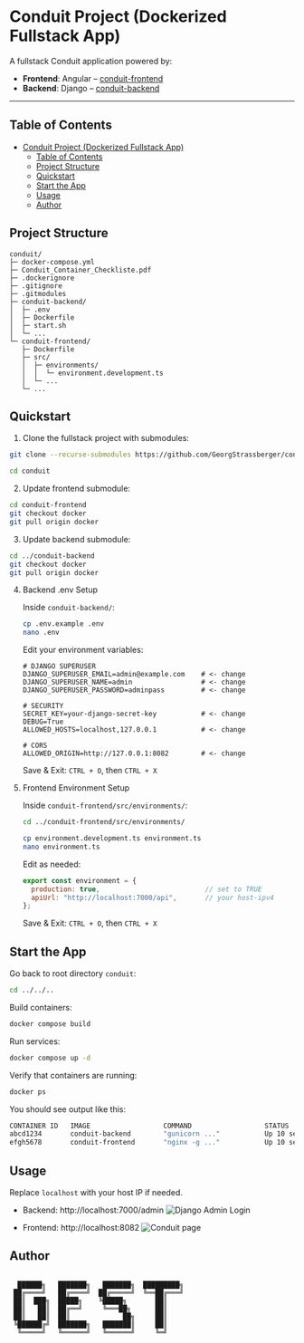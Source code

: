 # Conduit Project (Dockerized Fullstack App)

A fullstack Conduit application powered by:
- **Frontend**: Angular – [conduit-frontend](https://github.com/Developer-Akademie-GmbH/conduit-frontend.git)
- **Backend**: Django – [conduit-backend](https://github.com/Developer-Akademie-GmbH/conduit-backend.git)

---

## Table of Contents

- [Conduit Project (Dockerized Fullstack App)](#conduit-project-dockerized-fullstack-app)
  - [Table of Contents](#table-of-contents)
  - [Project Structure](#project-structure)
  - [Quickstart](#quickstart)
  - [Start the App](#start-the-app)
  - [Usage](#usage)
  - [Author](#author)


## Project Structure

```text
conduit/						
├─ docker-compose.yml     
├─ Conduit_Container_Checkliste.pdf  
├─ .dockerignore 
├─ .gitignore 
├─ .gitmodules
├─ conduit-backend/       	
│  ├─ .env           	     
│  ├─ Dockerfile			
│  ├─ start.sh				
│  └─ ...					
└─ conduit-frontend/      	
   ├─ Dockerfile		
   ├─ src/   
   │  ├─ environments/   
   │  │  └─ environment.development.ts
   │  └─ ...
   └─ ...					

```

## Quickstart

1. Clone the fullstack project with submodules:

```bash
git clone --recurse-submodules https://github.com/GeorgStrassberger/conduit.git
```
```bash
cd conduit
```

2. Update frontend submodule:
```bash
cd conduit-frontend
git checkout docker
git pull origin docker
```

3. Update backend submodule:
```bash
cd ../conduit-backend
git checkout docker
git pull origin docker
```

4. Backend .env Setup

    Inside `conduit-backend/`:

    ```bash
    cp .env.example .env
    nano .env
    ```

    Edit your environment variables:

    ```text
    # DJANGO SUPERUSER
    DJANGO_SUPERUSER_EMAIL=admin@example.com    # <- change
    DJANGO_SUPERUSER_NAME=admin                 # <- change
    DJANGO_SUPERUSER_PASSWORD=adminpass         # <- change

    # SECURITY
    SECRET_KEY=your-django-secret-key           # <- change
    DEBUG=True
    ALLOWED_HOSTS=localhost,127.0.0.1           # <- change

    # CORS
    ALLOWED_ORIGIN=http://127.0.0.1:8082        # <- change
    ```
    Save & Exit: `CTRL + O`, then `CTRL + X`

5. Frontend Environment Setup

    Inside `conduit-frontend/src/environments/`:
    
    ```bash
    cd ../conduit-frontend/src/environments/
    ```

    ```bash
    cp environment.development.ts environment.ts
    nano environment.ts
    ```

    Edit as needed:

    ```javascript
    export const environment = {
      production: true,                          // set to TRUE
      apiUrl: "http://localhost:7000/api",       // your host-ipv4
    };
    ```
    Save & Exit: `CTRL + O`, then `CTRL + X`

## Start the App

Go back to root directory `conduit`:
```bash
cd ../../..
```

Build containers:
```bash
docker compose build
```

Run services:
```bash
docker compose up -d
```

Verify that containers are running:
```bash
docker ps
```

You should see output like this:
```bash
CONTAINER ID   IMAGE                  COMMAND                  STATUS         PORTS
abcd1234       conduit-backend        "gunicorn ..."           Up 10 seconds  0.0.0.0:7000->7000/tcp
efgh5678       conduit-frontend       "nginx -g ..."           Up 10 seconds  0.0.0.0:8082->80/tcp
```

## Usage

Replace `localhost` with your host IP if needed.

- Backend: http://localhost:7000/admin
![Django Admin Login](./conduit-backend/django_administration.png)

- Frontend: http://localhost:8082
![Conduit page](./conduit-frontend/conduit_page.png)


## Author

```text

  ██████╗   ███████╗   ███████╗  █████████╗
 ██╔════╝   ██╔════╝  ██╔═════╝  ╚══██╔═══╝
 ██║  ███╗  █████╗    ╚█████╗       ██║
 ██║   ██║  ██╔══╝     ╚═══██╗      ██║
 ██║   ██║  ██║             ██╗     ██║
 ╚██████╔╝  ███████╗   ███████║     ██║
  ╚═════╝   ╚══════╝   ╚══════╝     ╚═╝

```
